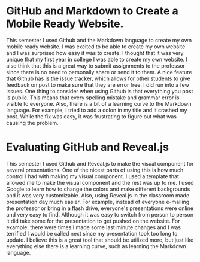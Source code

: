 <h1> GitHub and Markdown to Create a Mobile Ready Website. </h1>
This semester I used Github and the Markdown language to create my own mobile ready website. I was excited to be able to create my own website and I was surprised how easy it was to create. I thought that it was very unique that my first year in college I was able to create my own website. I also think that this is a great way to submit assignments to the professor since there is no need to personally share or send it to them. A nice feature that Github has is the issue tracker, which allows for other students to give feedback on post to make sure that they are error free. I did run into a few issues. One thing to consider when using Github is that everything you post is public. This means that every spelling mistake and grammar error is visible to everyone. Also, there is a bit of a learning curve to the Markdown language. For example, I tried to add a colon in my title and it crashed my post. While the fix was easy, it was frustrating to figure out what was causing the problem.    


<h1> Evaluating GitHub and Reveal.js </h1>
This semester I used Github and Reveal.js to make the visual component for several presentations. One of the nicest parts of using this is how much control I had with making my visual component. I used a template that allowed me to make the visual component and the rest was up to me. I used Google to learn how to change the colors and make different backgrounds and it was very customizable. Also, using Reveal.js in the classroom made presentation day much easier. For example, instead of everyone e-mailing the professor or bring in a flash drive, everyone's presentations were online and very easy to find. Although it was easy to switch from person to person it did take some for the presentation to get pushed on the website. For example, there were times I made some last minute changes and I was terrified I would be called next since my presentation took too long to update. I believe this is a great tool that should be utilized more, but just like everything else there is a learning curve, such as learning the Markdown language.
